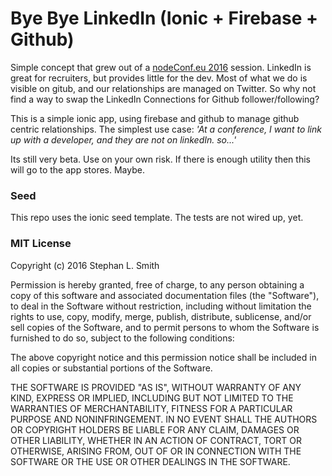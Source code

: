 Bye Bye LinkedIn (Ionic + Firebase + Github)
=========================

Simple concept that grew out of a [nodeConf.eu 2016](http://www.nodeconf.eu/)
session. LinkedIn is great for recruiters, but provides little for the dev.
Most of what we do is visible on gitub, and our relationships are managed on
Twitter. So why not find a way to swap the LinkedIn Connections for Github
follower/following?

This is a simple ionic app, using firebase and github to manage github centric
relationships. The simplest use case: *'At a conference, I want to link up
with a developer, and they are not on linkedIn. so...'*

Its still very beta. Use on your own risk. If there is enough utility then this
will go to the app stores. Maybe.

### Seed
This repo uses the ionic seed template. The tests are not wired up, yet.

### MIT License

Copyright (c) 2016 Stephan L. Smith

Permission is hereby granted, free of charge, to any person obtaining a copy
of this software and associated documentation files (the "Software"), to deal
in the Software without restriction, including without limitation the rights
to use, copy, modify, merge, publish, distribute, sublicense, and/or sell
copies of the Software, and to permit persons to whom the Software is
furnished to do so, subject to the following conditions:

The above copyright notice and this permission notice shall be included in all
copies or substantial portions of the Software.

THE SOFTWARE IS PROVIDED "AS IS", WITHOUT WARRANTY OF ANY KIND, EXPRESS OR
IMPLIED, INCLUDING BUT NOT LIMITED TO THE WARRANTIES OF MERCHANTABILITY,
FITNESS FOR A PARTICULAR PURPOSE AND NONINFRINGEMENT. IN NO EVENT SHALL THE
AUTHORS OR COPYRIGHT HOLDERS BE LIABLE FOR ANY CLAIM, DAMAGES OR OTHER
LIABILITY, WHETHER IN AN ACTION OF CONTRACT, TORT OR OTHERWISE, ARISING FROM,
OUT OF OR IN CONNECTION WITH THE SOFTWARE OR THE USE OR OTHER DEALINGS IN THE
SOFTWARE.
